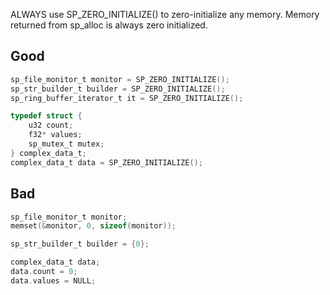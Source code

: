 ALWAYS use SP_ZERO_INITIALIZE() to zero-initialize any memory. Memory returned from sp_alloc is always zero initialized.

## Good
```c
sp_file_monitor_t monitor = SP_ZERO_INITIALIZE();
sp_str_builder_t builder = SP_ZERO_INITIALIZE();
sp_ring_buffer_iterator_t it = SP_ZERO_INITIALIZE();

typedef struct {
    u32 count;
    f32* values;
    sp_mutex_t mutex;
} complex_data_t;
complex_data_t data = SP_ZERO_INITIALIZE();
```

## Bad
```c
sp_file_monitor_t monitor;
memset(&monitor, 0, sizeof(monitor));

sp_str_builder_t builder = {0};

complex_data_t data;
data.count = 0;
data.values = NULL;
```
